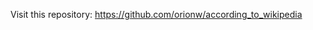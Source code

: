 Visit this repository: [https://github.com/orionw/according_to_wikipedia ](https://github.com/orionw/according-to)
